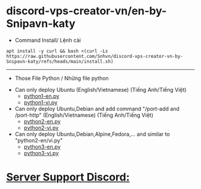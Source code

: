 # discord-vps-creator-vn/en-by-Snipavn-katy
- Command Install/ Lệnh cài
```
apt install -y curl && bash <(curl -Ls https://raw.githubusercontent.com/Snhvn/discord-vps-creator-vn-by-Snipavn-katy/refs/heads/main/install.sh)
```
________________________________
* Those File Python / Những file python
 - Can only deploy Ubuntu (English/Vietnamese) (Tiếng Anh/Tiếng Việt)
   + [python1-en.py](https://github.com/Snhvn/discord-vps-creator-vn-by-Snipavn-katy/raw/refs/heads/main/python1-en.py) 
   + [python1-vi.py](https://github.com/Snhvn/discord-vps-creator-vn-by-Snipavn-katy/raw/refs/heads/main/python1-vi.py)
- Can only deploy Ubuntu,Debian and add command "/port-add and /port-http" (English/Vietnamese) (Tiếng Anh/Tiếng Việt)
  + [python2-en.py](https://github.com/Snhvn/discord-vps-creator-vn-by-Snipavn-katy/raw/refs/heads/main/python2-en.py)
  + [python2-vi.py](https://github.com/Snhvn/discord-vps-creator-vn-by-Snipavn-katy/raw/refs/heads/main/python2-vi.py)
- Can only deploy Ubuntu,Debian,Alpine,Fedora,... and similar to "python2-en/vi.py"
  + [python3-en.py](https://github.com/Snhvn/discord-vps-creator-vn-by-Snipavn-katy/raw/refs/heads/main/python3-vi.py)
  + [python3-vi.py](https://github.com/Snhvn/discord-vps-creator-vn-by-Snipavn-katy/raw/refs/heads/main/python3-vi.py)
# [Server Support Discord:](https://dsc.gg/servertipacvn) 
